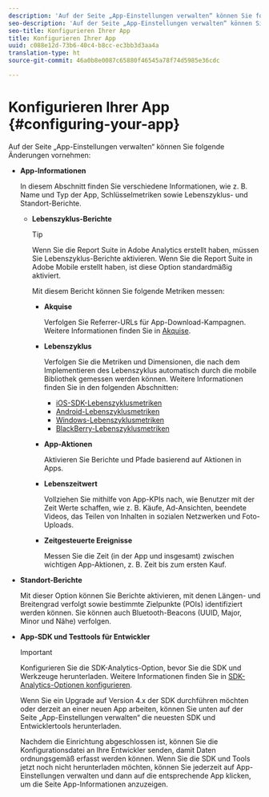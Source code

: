 ```yaml
---
description: 'Auf der Seite „App-Einstellungen verwalten“ können Sie folgende Änderungen vornehmen '
seo-description: 'Auf der Seite „App-Einstellungen verwalten“ können Sie folgende Änderungen vornehmen '
seo-title: Konfigurieren Ihrer App
title: Konfigurieren Ihrer App
uuid: c088e12d-73b6-40c4-b8cc-ec3bb3d3aa4a
translation-type: ht
source-git-commit: 46a0b8e0087c65880f46545a78f74d5985e36cdc

---
```



# Konfigurieren Ihrer App {#configuring-your-app}

Auf der Seite „App-Einstellungen verwalten“ können Sie folgende Änderungen vornehmen:

* **App-Informationen**

   In diesem Abschnitt finden Sie verschiedene Informationen, wie z. B. Name und Typ der App, Schlüsselmetriken sowie Lebenszyklus- und Standort-Berichte.

   * **Lebenszyklus-Berichte**

      >[!TIP]
      >
      >Wenn Sie die Report Suite in Adobe Analytics erstellt haben, müssen Sie Lebenszyklus-Berichte aktivieren. Wenn Sie die Report Suite in Adobe Mobile erstellt haben, ist diese Option standardmäßig aktiviert.

      Mit diesem Bericht können Sie folgende Metriken messen:

      * **Akquise**

         Verfolgen Sie Referrer-URLs für App-Download-Kampagnen. Weitere Informationen finden Sie in [Akquise](/help/using/acquisition-main/acquisition-main.md).

      * **Lebenszyklus**

         Verfolgen Sie die Metriken und Dimensionen, die nach dem Implementieren des Lebenszyklus automatisch durch die mobile Bibliothek gemessen werden können. Weitere Informationen finden Sie in den folgenden Abschnitten:

         * [iOS-SDK-Lebenszyklusmetriken](/help/ios/metrics.md)
         * [Android-Lebenszyklusmetriken](/help/android/metrics.md)
         * [Windows-Lebenszyklusmetriken](/help/universal-windows/metrics.md)
         * [BlackBerry-Lebenszyklusmetriken](/help/blackberry/metrics.md)
      * **App-Aktionen**

         Aktivieren Sie Berichte und Pfade basierend auf Aktionen in Apps.

      * **Lebenszeitwert**

         Vollziehen Sie mithilfe von App-KPIs nach, wie Benutzer mit der Zeit Werte schaffen, wie z. B. Käufe, Ad-Ansichten, beendete Videos, das Teilen von Inhalten in sozialen Netzwerken und Foto-Uploads.

      * **Zeitgesteuerte Ereignisse**

         Messen Sie die Zeit (in der App und insgesamt) zwischen wichtigen App-Aktionen, z. B. Zeit bis zum ersten Kauf.


* **Standort-Berichte**

   Mit dieser Option können Sie Berichte aktivieren, mit denen Längen- und Breitengrad verfolgt sowie bestimmte Zielpunkte (POIs) identifiziert werden können. Sie können auch Bluetooth-Beacons (UUID, Major, Minor und Nähe) verfolgen.

* **App-SDK und Testtools für Entwickler**

   >[!IMPORTANT]
   >
   >Konfigurieren Sie die SDK-Analytics-Option, bevor Sie die SDK und Werkzeuge herunterladen. Weitere Informationen finden Sie in [SDK-Analytics-Optionen konfigurieren](/help/using/c-manage-app-settings/c-mob-confg-app/t-config-analytics/t-config-analytics.md).

   Wenn Sie ein Upgrade auf Version 4.x der SDK durchführen möchten oder derzeit an einer neuen App arbeiten, können Sie unten auf der Seite „App-Einstellungen verwalten“ die neuesten SDK und Entwicklertools herunterladen.

   Nachdem die Einrichtung abgeschlossen ist, können Sie die Konfigurationsdatei an Ihre Entwickler senden, damit Daten ordnungsgemäß erfasst werden können. Wenn Sie die SDK und Tools jetzt noch nicht herunterladen möchten, können Sie jederzeit auf App-Einstellungen verwalten und dann auf die entsprechende App klicken, um die Seite App-Informationen anzuzeigen.
